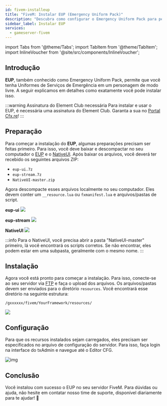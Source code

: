 ```yaml
---
id: fivem-installeup
title: "FiveM: Instalar EUP (Emergency Uniform Pack)"
description: "Descubra como configurar o Emergency Uniform Pack para personagens em modo livre com assinatura do Element Club necessária → Saiba mais agora"
sidebar_label: Instalar EUP
services:
  - gameserver-fivem
---
```


import Tabs from '@theme/Tabs';
import TabItem from '@theme/TabItem';
import InlineVoucher from '@site/src/components/InlineVoucher';



## Introdução

**EUP**, também conhecido como Emergency Uniform Pack, permite que você tenha Uniformes de Serviços de Emergência em um personagem de modo livre. A seguir explicamos em detalhes como exatamente você pode instalar isso.

:::warning Assinatura do Element Club necessária
Para instalar e usar o EUP, é necessária uma assinatura do Element Club. Garanta a sua no [Portal Cfx.re](https://portal.cfx.re/subscriptions/element-club)! 
:::

<InlineVoucher />



## Preparação

Para começar a instalação do **EUP**, algumas preparações precisam ser feitas primeiro. Para isso, você deve baixar e descompactar no seu computador o [EUP](https://forum.cfx.re/t/emergency-uniform-pack-client-server-sided-easy-install-update-5-0-announcement/97599) e o [NativeUI](https://github.com/FrazzIe/NativeUILua/archive/master.zip). Após baixar os arquivos, você deverá ter recebido os seguintes arquivos ZIP:

- `eup-ui.7z`
- `eup-stream.7z` 
- `NativeUI-master.zip`

Agora descompacte esses arquivos localmente no seu computador. Eles devem conter um `__resource.lua` ou `fxmanifest.lua` e arquivos/pastas de script.

**eup-ui**
![](https://screensaver01.zap-hosting.com/index.php/s/PjXPtC49ZAkiD87/preview)

**eup-stream**
![](https://screensaver01.zap-hosting.com/index.php/s/y4HNTngCjkg8n44/preview)

**NativeUI**
![](https://screensaver01.zap-hosting.com/index.php/s/EwdgkfA5qjWNAYj/preview)

:::info
Para o NativeUI, você precisa abrir a pasta "NativeUI-master" primeiro, lá você encontrará os scripts corretos. Se não encontrar, eles podem estar em uma subpasta, geralmente com o mesmo nome.
:::

## Instalação
Agora você está pronto para começar a instalação. Para isso, conecte-se ao seu servidor via [FTP](gameserver-ftpaccess.md) e faça o upload dos arquivos. Os arquivos/pastas devem ser enviados para o diretório `resources`. Você encontrará esse diretório na seguinte estrutura:

```
/gxxxxxx/fivem/YourFramework/resources/
```

![](https://screensaver01.zap-hosting.com/index.php/s/qFtS6sJHy67Y773/preview)



## Configuração

Para que os recursos instalados sejam carregados, eles precisam ser especificados no arquivo de configuração do servidor. Para isso, faça login na interface do txAdmin e navegue até o Editor CFG.

![img](https://screensaver01.zap-hosting.com/index.php/s/xQgkC5npHji4ArM/download)



## Conclusão

Você instalou com sucesso o EUP no seu servidor FiveM. Para dúvidas ou ajuda, não hesite em contatar nosso time de suporte, disponível diariamente para te ajudar! 🙂


<InlineVoucher />